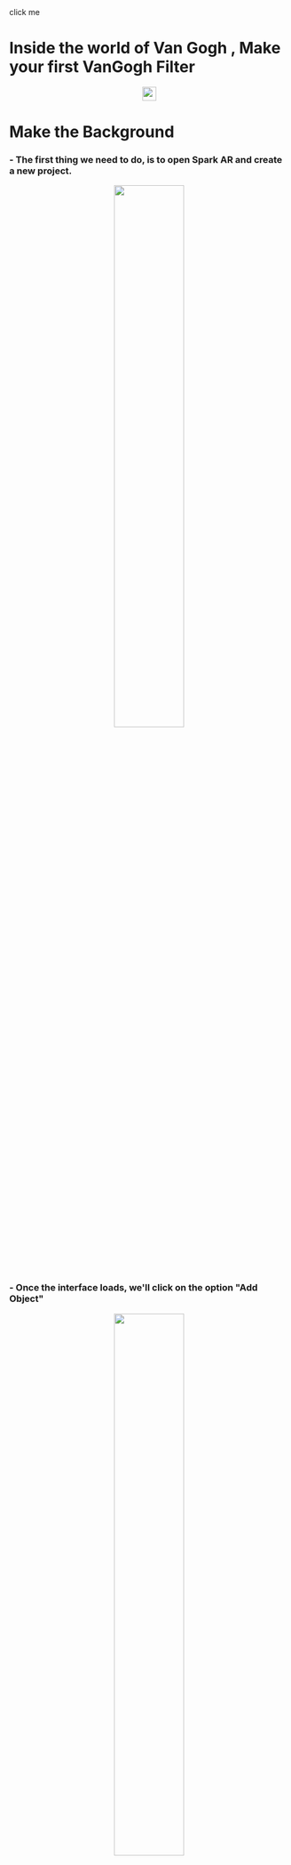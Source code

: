 
<div id="target" style="{width: 100px; height:100px; background-color:red; transition: all 4s linear;}" onmouseover="this.style.opacity = '.3'">click me</div>


# Inside the world of Van Gogh , Make your first VanGogh Filter 

<p align="center">
<img src="https://www.enlinealasalle.com/pluginfile.php/8983/course/overviewfiles/vincent-van-gogh-png-2.png" height="25">
</p>

# Make the Background

### - The first thing we need to do, is to open Spark AR and create a new project.

<p align="center">
<img src="https://github.com/L3ts-H4ck/CommunityChallenge-Spark/blob/master/tutorials/03-source/01.png?raw=true" width="50%">
 </p>

### - Once the interface loads, we'll click on the option "Add Object"

<p align="center">
<img src="https://github.com/L3ts-H4ck/CommunityChallenge-Spark/blob/master/tutorials/03-source/03.png?raw=true" width="50%">
  </p>

### - We need to search for the "canvas" option and click it. A canvas is a layer where we can add other elements, this elements can be either dynamic or static.

<p align="center">
<img src="https://github.com/L3ts-H4ck/CommunityChallenge-Spark/blob/master/tutorials/03-source/04.png?raw=true" width="50%">
</p>

### - Once we add this to our canvas, we select again the option "Add object" and we add a rectangle

<p align="center">
<img src="https://github.com/L3ts-H4ck/CommunityChallenge-Spark/blob/master/tutorials/03-source/05.png?raw=true" width="50%">
</p>

### - Now we can see the rectangle on the canvas.

<p align="center">
<img src="https://github.com/L3ts-H4ck/CommunityChallenge-Spark/blob/master/tutorials/03-source/06.png?raw=true" width="50%">
</p>

### - We need to add another rectangle, the first one is for the user and second one is for the background

<p align="center">
<img src="https://github.com/L3ts-H4ck/CommunityChallenge-Spark/blob/master/tutorials/03-source/07.png?raw=true" width="50%">
</p>

### - Once we change the names of the rectangle to ```user``` and ```bg```, we can procced to edit them.

<p align="center">
<img src="https://github.com/L3ts-H4ck/CommunityChallenge-Spark/blob/master/tutorials/03-source/08.png?raw=true" width="50%">
 </p>

### - If we select the rectangle, we can edit its properties on the right side.

<p align="center">
<img src="https://github.com/L3ts-H4ck/CommunityChallenge-Spark/blob/master/tutorials/03-source/09.png?raw=true" width="50%">
 </p>

### - We need to change its width and heigth to 100%. This ensure us to cover the hole screen and not to leave any blank space on the filter

<p align="center">
<img src="https://github.com/L3ts-H4ck/CommunityChallenge-Spark/blob/master/tutorials/03-source/10.png?raw=true" width="50%">
</p>

### - Once you have the properties like us, we now have to add a material the user rectangle. We click on the plus sign on the material section.

<p align="center">
<img src="https://github.com/L3ts-H4ck/CommunityChallenge-Spark/blob/master/tutorials/03-source/11.png?raw=true" width="50%">
</p>

### - Let's change the name of the material to ```user ```

<p align="center">
<img src="https://github.com/L3ts-H4ck/CommunityChallenge-Spark/blob/master/tutorials/03-source/12.png?raw=true" width="50%">
</p>

# Add Camera Textures and Segmentation

### - On top of the rectangles, there is the camera section. We need to click it because we now need to add the texture and segmentation.

<p align="center">
<img src="https://github.com/L3ts-H4ck/CommunityChallenge-Spark/blob/master/tutorials/03-source/13.png?raw=true" width="50%">
</p>

### - On the rigth side we can find the properties of the camera. 

<p align="center">
<img src="https://github.com/L3ts-H4ck/CommunityChallenge-Spark/blob/master/tutorials/03-source/14.png?raw=true" width="50%">
</p>

### - We're going to click on ```Texture Extraction``` and select ```cameraTexture0```, next in Segmentation we're going to select the ```personSegmentationMaskTexture0```

<p align="center">
<img src="https://github.com/L3ts-H4ck/CommunityChallenge-Spark/blob/master/tutorials/03-source/15.png?raw=true" width="50%">
 </p>

# Preview our Vangogh BG

### - Now on the properties for the material on ```Shader Type``` we select ```Flat```

<p align="center">
<img src="https://github.com/L3ts-H4ck/CommunityChallenge-Spark/blob/master/tutorials/03-source/16.png?raw=true" width="50%">
 </p>

### - On ```Texture``` we select ```cameraTexture0```

<p align="center">
<img src="https://github.com/L3ts-H4ck/CommunityChallenge-Spark/blob/master/tutorials/03-source/17.png?raw=true" width="50%">
</p>

### - Once we've done that, on ```Alpha``` we cross the checkbox. 

<p align="center">
<img src="https://github.com/L3ts-H4ck/CommunityChallenge-Spark/blob/master/tutorials/03-source/18.png?raw=true" width="50%">
</p>

### - In ```Texture``` we choose ```personSegmentationMaskTexture0```

<p align="center">
<img src="https://github.com/L3ts-H4ck/CommunityChallenge-Spark/blob/master/tutorials/03-source/19.png?raw=true" width="50%">
</p>

### - We need to add the user canvas in another layer, this because we want them to be separated, the user from the background.

<p align="center">
<img src="https://github.com/L3ts-H4ck/CommunityChallenge-Spark/blob/master/tutorials/03-source/20.png?raw=true" width="50%">
</p>

### - If you have done everything so far acording to the tutorial, you will see something like these. We have our user separated from the background on different layers.

<p align="center">
<img src="https://github.com/L3ts-H4ck/CommunityChallenge-Spark/blob/master/tutorials/03-source/21.png?raw=true" width="50%">
</p>

### - We now need a material for our background.

<p align="center">
<img src="https://github.com/L3ts-H4ck/CommunityChallenge-Spark/blob/master/tutorials/03-source/22.png?raw=true" width="50%">
</p>

### - Let's change its name to ```bg```.

<p align="center">
<img src="https://github.com/L3ts-H4ck/CommunityChallenge-Spark/blob/master/tutorials/03-source/23.png?raw=true" width="50%">
</p>

### - The background needs a new texture, now is time to select the image we had for our background and add it to the project.

<p align="center">
<img src="https://github.com/L3ts-H4ck/CommunityChallenge-Spark/blob/master/tutorials/03-source/24.png?raw=true" width="50%">
</p>

### - As you can see, now we have our background done. The very next thing is to make the crown.

<p align="center">
<img src="https://github.com/L3ts-H4ck/CommunityChallenge-Spark/blob/master/tutorials/03-source/25.png?raw=true" width="50%">
</p>

# Make the Crown

### - The first thing you need to do to make the crown, is to add a ```Face Tracker``` located on ```Add Object```.

<p align="center">
<img src="https://github.com/L3ts-H4ck/CommunityChallenge-Spark/blob/master/tutorials/03-source/26.png?raw=true" width="50%">
</p>

### - And inside the ```Face Tracker```, we're going to add a new object, in this case a ```Plane```

<p align="center">
<img src="https://github.com/L3ts-H4ck/CommunityChallenge-Spark/blob/master/tutorials/03-source/27.png?raw=true" width="50%">
</p>

### - If you look closely, now we have a rectangle following the face of the person. But it's out of place, we just need to move it a little to the front.

<p align="center">
<img src="https://github.com/L3ts-H4ck/CommunityChallenge-Spark/blob/master/tutorials/03-source/28.png?raw=true" width="50%">
 </p>

### - Now we go to the very bottom on the ```Textures``` section, and add all the images for our crown.

<p align="center">
<img src="https://github.com/L3ts-H4ck/CommunityChallenge-Spark/blob/master/tutorials/03-source/29.png?raw=true" width="50%">
</p>

### - In this case we added 3 images, they have to be at the same level of the other textures.

<p align="center">
<img src="https://github.com/L3ts-H4ck/CommunityChallenge-Spark/blob/master/tutorials/03-source/30.png?raw=true" width="50%">
</p>

### - For every image you add, you need to add at least one ```Plane``` on the ```Face Tracker```, in each plane there's going to be one image, but you can have as many planes you want, if you want to repeat the same image over and over again.

<p align="center">
<img src="https://github.com/L3ts-H4ck/CommunityChallenge-Spark/blob/master/tutorials/03-source/31.png?raw=true" width="50%">
 </p>

### - Now on the upper section, there's an icon with four arrows, once we select this icon, we can move all the planes we've create.

<p align="center">
<img src="https://github.com/L3ts-H4ck/CommunityChallenge-Spark/blob/master/tutorials/03-source/32.png?raw=true" width="50%">
</p>

### - Once we've placed all the planes, we add them the materials.

<p align="center">
<img src="https://github.com/L3ts-H4ck/CommunityChallenge-Spark/blob/master/tutorials/03-source/33.png?raw=true" width="50%">
</p>

### - Let's call them the same as the files.

<p align="center">
<img src="https://github.com/L3ts-H4ck/CommunityChallenge-Spark/blob/master/tutorials/03-source/34.png?raw=true" width="50%">
</p>

### - Now we choose the texture, that is going to be the image we have.

<p align="center">
<img src="https://github.com/L3ts-H4ck/CommunityChallenge-Spark/blob/master/tutorials/03-source/35.png?raw=true" width="50%">
</p>

### - What happened here, is that this plane is at the back of the others.

<p align="center">
<img src="https://github.com/L3ts-H4ck/CommunityChallenge-Spark/blob/master/tutorials/03-source/36.png?raw=true" width="50%">
</p>

### - You just need to rearrange them as you seem fit.

<p align="center">
<img src="https://github.com/L3ts-H4ck/CommunityChallenge-Spark/blob/master/tutorials/03-source/37.png?raw=true" width="50%">
</p>

# Make details

### - If you don't want your filter to look like this, we can fix it.

<p align="center">
<img src="https://github.com/L3ts-H4ck/CommunityChallenge-Spark/blob/master/tutorials/03-source/38.png?raw=true" width="50%">
 </p>

### - Create a new layer.

<p align="center">
<img src="https://github.com/L3ts-H4ck/CommunityChallenge-Spark/blob/master/tutorials/03-source/39.png?raw=true" width="50%">
 </p>



### -  And add more images to this layer.

<p align="center">
<img src="https://github.com/L3ts-H4ck/CommunityChallenge-Spark/blob/master/tutorials/03-source/40.png?raw=true" width="50%">
</p>

 ### - Then move it to the sides of the face, so it can look more natural.
 
 <p align="center">
<img src="https://github.com/L3ts-H4ck/CommunityChallenge-Spark/blob/master/tutorials/03-source/41.png?raw=true" width="50%">
</p>


# The Result

<p align="center">
<img src="https://github.com/L3ts-H4ck/CommunityChallenge-Spark/blob/master/tutorials/03-source/42.png?raw=true" width="50%">
</p>


